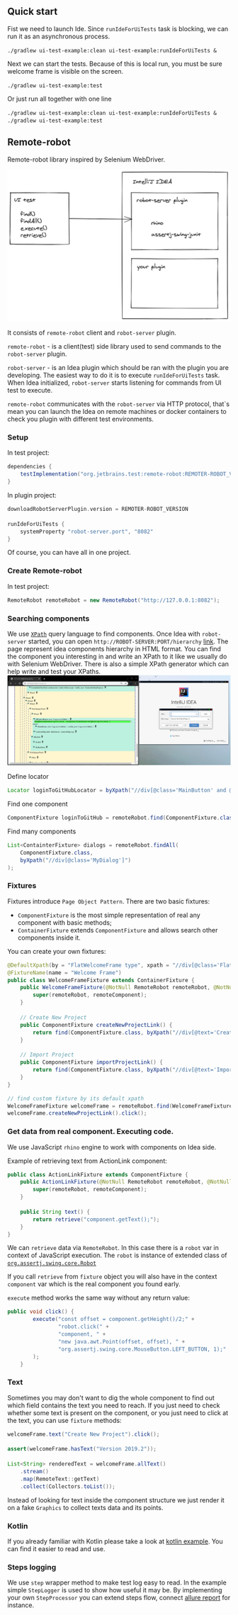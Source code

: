 ## Quick start
Fist we need to launch Ide. Since `runIdeForUiTests` task is blocking, we can run it as an asynchronous process.

`./gradlew ui-test-example:clean ui-test-example:runIdeForUiTests &`
 
Next we can start the tests. Because of this is local run, you must be sure welcome frame is visible on the screen. 

`./gradlew ui-test-example:test`

Or just run all together with one line

`./gradlew ui-test-example:clean ui-test-example:runIdeForUiTests & ./gradlew ui-test-example:test`

## Remote-robot
Remote-robot library inspired by Selenium WebDriver.

![](docs/simple-schema.png)

It consists of `remote-robot` client and `robot-server` plugin.

`remote-robot` - is a client(test) side library used to send commands to the `robot-server` plugin. 

`robot-server` - is an Idea plugin which should be ran with the plugin you are developing. 
The easiest way to do it is to execute `runIdeForUiTests` task. When Idea initialized, `robot-server` starts listening for commands from UI test to execute.

`remote-robot` communicates with the `robot-server` via HTTP protocol, that`s mean you can launch the Idea on remote machines or docker containers to check you plugin with different test environments.

### Setup
In test project:
```groovy
dependencies {
    testImplementation("org.jetbrains.test:remote-robot:REMOTER-ROBOT_VERSION")
}
```
In plugin project:
```groovy
downloadRobotServerPlugin.version = REMOTER-ROBOT_VERSION

runIdeForUiTests {
    systemProperty "robot-server.port", "8082"
}
```
Of course, you can have all in one project. 
### Create Remote-robot
In test project:
```java
RemoteRobot remoteRobot = new RemoteRobot("http://127.0.0.1:8082");
```
### Searching components
We use [`XPath`](https://www.w3.org/TR/xpath-21/) query language to find components.
Once Idea with `robot-server` started, you can open `http://ROBOT-SERVER:PORT/hierarchy` [link](http://127.0.0.1:8082/hierarchy).
The page represent idea components hierarchy in HTML format. You can find the component you interesting in and write an XPath to it like we usually do with Selenium WebDriver.
There is also a simple XPath generator which can help write and test your XPaths.
![](docs/use_xpath.png)

Define locator
```java
Locator loginToGitHubLocator = byXpath("//div[@class='MainButton' and @text='Log in to GitHub...']");
```
Find one component
```java
ComponentFixture loginToGitHub = remoteRobot.find(ComponentFixture.class, loginToGitHubLocator);
```
Find many components
```java
List<ContainterFixture> dialogs = remoteRobot.findAll(
    ComponentFixture.class, 
    byXpath("//div[@class='MyDialog']")
);
```
### Fixtures
Fixtures introduce `Page Object Pattern`. 
There are two basic fixtures:
- `ComponentFixture` is the most simple representation of real any component with basic methods;
- `ContainerFixture` extends `ComponentFixture` and allows search other components inside it. 

You can create your own fixtures:
```java
@DefaultXpath(by = "FlatWelcomeFrame type", xpath = "//div[@class='FlatWelcomeFrame']")
@FixtureName(name = "Welcome Frame")
public class WelcomeFrameFixture extends ContainerFixture {
    public WelcomeFrameFixture(@NotNull RemoteRobot remoteRobot, @NotNull RemoteComponent remoteComponent) {
        super(remoteRobot, remoteComponent);
    }

    // Create New Project 
    public ComponentFixture createNewProjectLink() {
        return find(ComponentFixture.class, byXpath("//div[@text='Create New Project' and @class='ActionLink']"));
    }

    // Import Project
    public ComponentFixture importProjectLink() {
        return find(ComponentFixture.class, byXpath("//div[@text='Import Project' and @class='ActionLink']"));
    }
}
```
```java
// find custom fixture by its default xpath
WelcomeFrameFixture welcomeFrame = remoteRobot.find(WelcomeFrameFixture.class);
welcomeFrame.createNewProjectLink().click();
```
### Get data from real component. Executing code.
We use JavaScript `rhino` engine to work with components on Idea side.

Example of retrieving text from ActionLink component:
```java
public class ActionLinkFixture extends ComponentFixture {
    public ActionLinkFixture(@NotNull RemoteRobot remoteRobot, @NotNull RemoteComponent remoteComponent) {
        super(remoteRobot, remoteComponent);
    }
    
    public String text() {
        return retrieve("component.getText();");
    }
}
```
We can `retrieve` data via `RemoteRobot`. In this case there is a `robot` var in context of JavaScript execution. 
The `robot` is instance of extended class of  [`org.assertj.swing.core.Robot`](https://joel-costigliola.github.io/assertj/swing/api/org/assertj/swing/core/Robot.html) 

If you call `retrieve` from `fixture` object you will also have in the context `component` var which is the real component you found early.

`execute` method works the same way without any return value:
```java
public void click() {
        execute("const offset = component.getHeight()/2;" +
                "robot.click(" +
                "component, " +
                "new java.awt.Point(offset, offset), " +
                "org.assertj.swing.core.MouseButton.LEFT_BUTTON, 1);"
        );
    }
```
### Text
Sometimes you may don't want to dig the whole component to find out which field contains the text you need to reach. 
If you just need to check whether some text is present on the component, or you just need to click at the text, 
you can use `fixture` methods:
```java
welcomeFrame.text("Create New Project").click();

assert(welcomeFrame.hasText("Version 2019.2"));

List<String> renderedText = welcomeFrame.allText()
    .stream()
    .map(RemoteText::getText)
    .collect(Collectors.toList());
```
Instead of looking for text inside the component structure we just render it on a fake `Graphics` to collect texts data and its points.

### Kotlin
If you already familiar with Kotlin please take a look at [kotlin example](/src/test/kotlin/org/intellij/examples/simple/plugin/CreateCommandLineKotlinTest.kt). You can find it easier to read and use.
### Steps logging
We use `step` wrapper method to make test log easy to read. In the example simple `StepLogger` is used to show how useful it may be. 
By implementing your own `StepProcessor` you can extend steps flow, connect [allure report](https://docs.qameta.io/allure/) for instance.